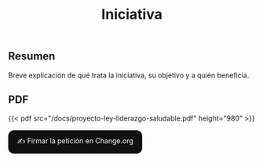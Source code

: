 ﻿---
title: "Iniciativa"
url: "/iniciativa/"
summary: "Documento completo del proyecto"
draft: false
ShowToc: true
---

## Resumen
Breve explicación de qué trata la iniciativa, su objetivo y a quién beneficia.


## PDF

{{< pdf src="/docs/proyecto-ley-liderazgo-saludable.pdf" height="980" >}}

<p style="margin:16px 0">
  <a href="https://www.change.org/p/TU-ENLACE" target="_blank" rel="noopener"
     style="display:inline-block;padding:12px 18px;border-radius:12px;background:#111;color:#fff;text-decoration:none">
    ✍️ Firmar la petición en Change.org
  </a>
</p>
